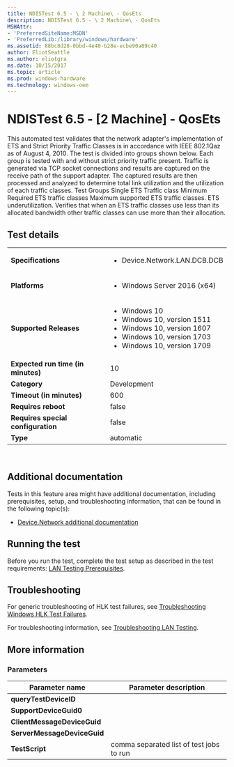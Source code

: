 ```yaml
---
title: NDISTest 6.5 - \ 2 Machine\ - QosEts
description: NDISTest 6.5 - \ 2 Machine\ - QosEts
MSHAttr:
- 'PreferredSiteName:MSDN'
- 'PreferredLib:/library/windows/hardware'
ms.assetid: 88bc8d28-0bbd-4e40-b28e-ecbe90a89c40
author: EliotSeattle
ms.author: eliotgra
ms.date: 10/15/2017
ms.topic: article
ms.prod: windows-hardware
ms.technology: windows-oem
---
```


# <span id="p_hlk_test.5c3ecb5b-35fa-4379-97a7-788aa6fcea1b"></span>NDISTest 6.5 - \[2 Machine\] - QosEts


This automated test validates that the network adapter's implementation of ETS and Strict Priority Traffic Classes is in accordance with IEEE 802.1Qaz as of August 4, 2010. The test is divided into groups shown below. Each group is tested with and without strict priority traffic present. Traffic is generated via TCP socket connections and results are captured on the receive path of the support adapter. The captured results are then processed and analyzed to determine total link utilization and the utilization of each traffic classes. Test Groups Single ETS Traffic class Minimum Required ETS traffic classes Maximum supported ETS traffic classes. ETS underutilization. Verifies that when an ETS traffic classes use less than its allocated bandwidth other traffic classes can use more than their allocation.

## Test details
|||
|---|---|
| **Specifications**  | <ul><li>Device.Network.LAN.DCB.DCB</li></ul> |  
| **Platforms**   | <ul><li>Windows Server 2016 (x64)</li></ul> |
| **Supported Releases** | <ul><li>Windows 10</li><li>Windows 10, version 1511</li><li>Windows 10, version 1607</li><li>Windows 10, version 1703</li><li>Windows 10, version 1709</li></ul> |
|**Expected run time (in minutes)**| 10 |
|**Category**| Development |
|**Timeout (in minutes)**| 600 |
|**Requires reboot**| false |
|**Requires special configuration**| false |
|**Type**| automatic |

 

## <span id="Additional_documentation"></span><span id="additional_documentation"></span><span id="ADDITIONAL_DOCUMENTATION"></span>Additional documentation


Tests in this feature area might have additional documentation, including prerequisites, setup, and troubleshooting information, that can be found in the following topic(s):

-   [Device.Network additional documentation](device-network-additional-documentation.md)

## <span id="Running_the_test"></span><span id="running_the_test"></span><span id="RUNNING_THE_TEST"></span>Running the test


Before you run the test, complete the test setup as described in the test requirements: [LAN Testing Prerequisites](lan-testing-prerequisites.md).

## <span id="Troubleshooting"></span><span id="troubleshooting"></span><span id="TROUBLESHOOTING"></span>Troubleshooting


For generic troubleshooting of HLK test failures, see [Troubleshooting Windows HLK Test Failures](..\user\troubleshooting-windows-hlk-test-failures.md).

For troubleshooting information, see [Troubleshooting LAN Testing](troubleshooting-lan-testing.md).

## <span id="More_information"></span><span id="more_information"></span><span id="MORE_INFORMATION"></span>More information


### <span id="Parameters"></span><span id="parameters"></span><span id="PARAMETERS"></span>Parameters

| Parameter name              | Parameter description                    |
|-----------------------------|------------------------------------------|
| **queryTestDeviceID**       |                                          |
| **SupportDeviceGuid0**      |                                          |
| **ClientMessageDeviceGuid** |                                          |
| **ServerMessageDeviceGuid** |                                          |
| **TestScript**              | comma separated list of test jobs to run |

 

 

 






